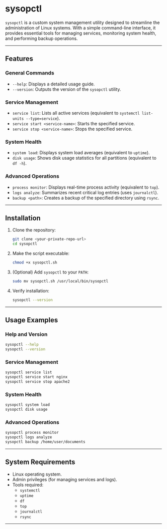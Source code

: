 # **sysopctl**

`sysopctl` is a custom system management utility designed to streamline the administration of Linux systems. With a simple command-line interface, it provides essential tools for managing services, monitoring system health, and performing backup operations.

---

## **Features**

### **General Commands**
- `--help`: Displays a detailed usage guide.
- `--version`: Outputs the version of the `sysopctl` utility.

### **Service Management**
- `service list`: Lists all active services (equivalent to `systemctl list-units --type=service`).
- `service start <service-name>`: Starts the specified service.
- `service stop <service-name>`: Stops the specified service.

### **System Health**
- `system load`: Displays system load averages (equivalent to `uptime`).
- `disk usage`: Shows disk usage statistics for all partitions (equivalent to `df -h`).

### **Advanced Operations**
- `process monitor`: Displays real-time process activity (equivalent to `top`).
- `logs analyze`: Summarizes recent critical log entries (uses `journalctl`).
- `backup <path>`: Creates a backup of the specified directory using `rsync`.

---

## **Installation**

1. Clone the repository:
   ```bash
   git clone <your-private-repo-url>
   cd sysopctl
   ```

2. Make the script executable:
   ```bash
   chmod +x sysopctl.sh
   ```

3. (Optional) Add `sysopctl` to your `PATH`:
   ```bash
   sudo mv sysopctl.sh /usr/local/bin/sysopctl
   ```

4. Verify installation:
   ```bash
   sysopctl --version
   ```

---

## **Usage Examples**

### Help and Version
```bash
sysopctl --help
sysopctl --version
```

### Service Management
```bash
sysopctl service list
sysopctl service start nginx
sysopctl service stop apache2
```

### System Health
```bash
sysopctl system load
sysopctl disk usage
```

### Advanced Operations
```bash
sysopctl process monitor
sysopctl logs analyze
sysopctl backup /home/user/documents
```

---

## **System Requirements**

- Linux operating system.
- Admin privileges (for managing services and logs).
- Tools required:
  - `systemctl`
  - `uptime`
  - `df`
  - `top`
  - `journalctl`
  - `rsync`

---





